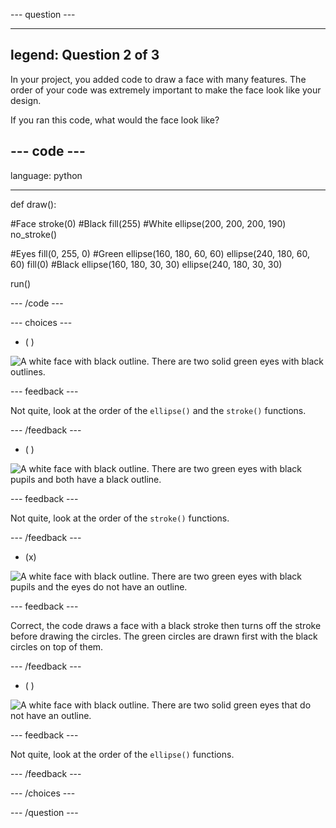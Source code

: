 --- question ---

---
legend: Question 2 of 3
---

In your project, you added code to draw a face with many features. The order of your code was extremely important to make the face look like your design. 

If you ran this code, what would the face look like? 

--- code ---
---
language: python

---

def draw():

  #Face
  stroke(0) #Black
  fill(255) #White
  ellipse(200, 200, 200, 190)
  no_stroke()
  
  #Eyes
  fill(0, 255, 0) #Green
  ellipse(160, 180, 60, 60)
  ellipse(240, 180, 60, 60)
  fill(0) #Black
  ellipse(160, 180, 30, 30)
  ellipse(240, 180, 30, 30)
  
run()

--- /code ---

--- choices ---

- ( ) 

![A white face with black outline. There are two solid green eyes with black outlines.](images/face1.png)

 --- feedback ---

 Not quite, look at the order of the `ellipse()` and the `stroke()` functions.

 --- /feedback ---

- ( ) 

![A white face with black outline. There are two green eyes with black pupils and both have a black outline.](images/face2.png)

 --- feedback ---

 Not quite, look at the order of the `stroke()` functions.

 --- /feedback ---

- (x) 

![A white face with black outline. There are two green eyes with black pupils and the eyes do not have an outline.](images/face3.png)

 --- feedback ---

 Correct, the code draws a face with a black stroke then turns off the stroke before drawing the circles. The green circles are drawn first with the black circles on top of them.

 --- /feedback ---

- ( ) 

![A white face with black outline. There are two solid green eyes that do not have an outline.](images/face4.png)

 --- feedback ---

 Not quite, look at the order of the `ellipse()` functions.

 --- /feedback ---

--- /choices ---

--- /question ---
